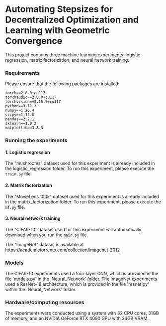 # Automating Stepsizes for Decentralized Optimization and Learning with Geometric Convergence

This project contains three machine learning experiments: logistic regression, matrix factorization, and neural network training. 
### Requirements
Please ensure that the following packages are installed:
```
torch==2.0.0+cu117
torchaudio==2.0.0+cu117
torchvision==0.15.0+cu117
python==3.11.3
numpy==1.26.4
scipy==1.12.0
pandas==2.2.1
sklearn==1.0.2
matplotlib==3.8.3
```

### Running the experiments

#### 1. Logistic regression
The "mushrooms" dataset used for this experiment is already included in the logistic_regression folder. To run this experiment, please execute the ``train.py`` file.

#### 2. Matrix factorization
The "MovieLens 100k" dataset used for this experiment is already included in the matrix_factorization folder. To run this experiment, please execute the ``mf.py`` file.

#### 3. Neural network training

The "CIFAR-10" dataset used for this experiment will automatically download when you run the ``main.py`` file.

The "ImageNet" dataset is available at https://academictorrents.com/collection/imagenet-2012


### Models
The CIFAR-10 experiments used a four-layer CNN, which is provided in the file 'models.py' in the 'Neural_Network' folder.
The ImageNet experiments used a ResNet-18 architecture, which is provided in the file 'resnet.py' within the 'Neural_Network' folder.

### Hardware/computing resources
The experiments were conducted using a system with 32 CPU cores, 31GB of memory, and an NVIDIA GeForce RTX 4090 GPU with 24GB VRAM.
